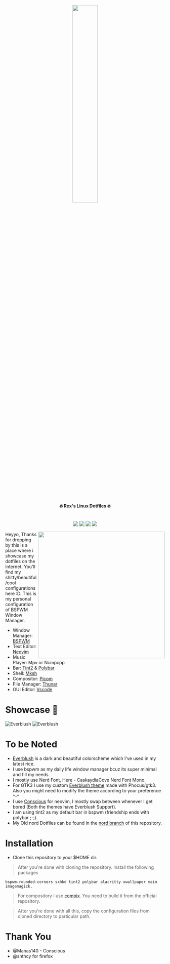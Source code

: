 <p align="center">
  <img width="40%" src="https://raw.githubusercontent.com/Mangeshrex/dotfiles/main/etc/pepe.png">
</p>

<p align="center">
  <b>🔥 Rex's Linux Dotfiles 🔥</b>
</p> 

<h1>
  <a href="#--------">
    <img alt="" align="right" src="https://badges.pufler.dev/visits/owl4ce/dotfiles?style=flat-square&label=&color=000000&logo=github&logoColor=white&labelColor=000000"/>
  </a>
</h1>

<p align="center"> 
<img src="https://img.shields.io/github/stars/Mangeshrex/dotfiles?color=e5c76b&labelColor=22292b&style=for-the-badge"> <img src="https://img.shields.io/github/issues/Mangeshrex/dotfiles?color=67b0e8&labelColor=22292b&style=for-the-badge">
<img src="https://img.shields.io/static/v1?label=license&message=MIT&color=8ccf7e&labelColor=22292b&style=for-the-badge">
<img src="https://img.shields.io/github/forks/Mangeshrex/dotfiles?color=e74c4c&labelColor=1b2224&style=for-the-badge">
</p> 

<img align="right" src="https://raw.githubusercontent.com/Mangeshrex/dotfiles/main/etc/everblush-rice.png" width="400px">

Heyyo, Thanks for dropping by this is a place where i showcase my dotfiles on the internet. You'll find my shitty/beautiful/cool configurations here :D. This is my personal configuration of BSPWM Window Manager.

- Window Manager: [BSPWM](https://github.com/baskerville/bspwm)
- Text Editor: [Neovim](https://github.com/neovim)
- Music Player: Mpv or Ncmpcpp
- Bar:  [Tint2](https://gitlab.com/o9000/tint2) & [Polybar](https://github.com/polybar/polybar)
- Shell: [Mksh](https://github.com/MirBSD/mksh)
- Compositor: [Picom](https://github.com/yshui/picom)
- File Manager: [Thunar](https://docs.xfce.org/xfce/thunar/start)
- GUI Editor: [Vscode](https://github.com/microsoft/vscode)

# Showcase 🍚
![Everblush](https://raw.githubusercontent.com/Mangeshrex/dotfiles/main/etc/everblush-polybar.png)
![Everblush](https://raw.githubusercontent.com/Mangeshrex/dotfiles/main/etc/ff.png)

# To be Noted 
- [Everblush](https://github.com/mangeshrex/everblush.vim) is a dark and beautiful colorscheme which I've used in my latest rice. 
- I use bspwm as my daily life window manager bcuz its super minimal and fill my needs. 
- I mostly use Nerd Font, Here - CaskaydiaCove Nerd Font Mono.
- For GTK3 I use my custom [Everblush theme](https://github.com/mangeshrex/everblush-gtk) made with Phocus/gtk3. Also you might need to modify the theme according to your preference ^-^ 
- I use [Conscious](https://github.com/Manas140/Conscious) for neovim, I mostly swap between whenever I get bored (Both the themes have Everblush Support).
- I am using tint2 as my default bar in bspwm (friendship ends with polybar ;-;). 
- My Old nord Dotfiles can be found in the [nord branch](https://github.com/Mangeshrex/dotfiles/tree/nord) of this repository.

# Installation 
  - Clone this repository to your $HOME dir. 
  > After you're done with cloning the repository. Install the following packages 
  
  ```bspwm-rounded-corners sxhkd tint2 polybar alacritty xwallpaper maim imagemagick.``` 
  
  > For compository I use [compix](https://github.com/xeome/compix). You need to build it from the official repository. 
  
  > After you're done with all this, copy the configuration files from cloned directory to particular path. 

# Thank You 
- @Manas140 - Conscious
- @snthcy for firefox
